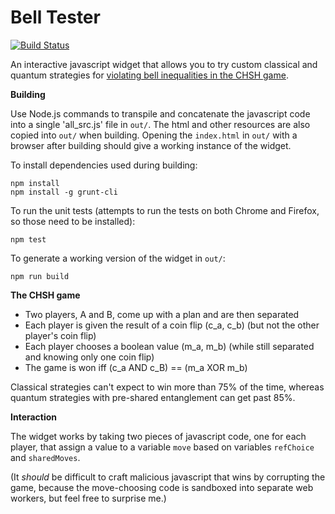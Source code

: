 # Bell Tester

[![Build Status](https://travis-ci.org/Strilanc/Bell-Tester.svg)](https://travis-ci.org/Strilanc/Bell-Tester)

An interactive javascript widget that allows you to try custom classical and quantum strategies for [violating bell inequalities in the CHSH game](https://en.wikipedia.org/wiki/CHSH_inequality).

**Building**

Use Node.js commands to transpile and concatenate the javascript code into a single 'all_src.js' file in `out/`. The html and other resources are also copied into `out/` when building. Opening the `index.html` in `out/` with a browser after building should give a working instance of the widget.

To install dependencies used during building:

    npm install
    npm install -g grunt-cli

To run the unit tests (attempts to run the tests on both Chrome and Firefox, so those need to be installed):

    npm test

To generate a working version of the widget in `out/`:

    npm run build

**The CHSH game**

- Two players, A and B, come up with a plan and are then separated
- Each player is given the result of a coin flip (c_a, c_b) (but not the other player's coin flip)
- Each player chooses a boolean value (m_a, m_b) (while still separated and knowing only one coin flip)
- The game is won iff (c_a AND c_B) == (m_a XOR m_b)

Classical strategies can't expect to win more than 75% of the time, whereas quantum strategies with pre-shared entanglement can get past 85%.

**Interaction**

The widget works by taking two pieces of javascript code, one for each player, that assign a value to a variable `move` based on variables `refChoice` and `sharedMoves`.

(It *should* be difficult to craft malicious javascript that wins by corrupting the game, because the move-choosing code is sandboxed into separate web workers, but feel free to surprise me.)
